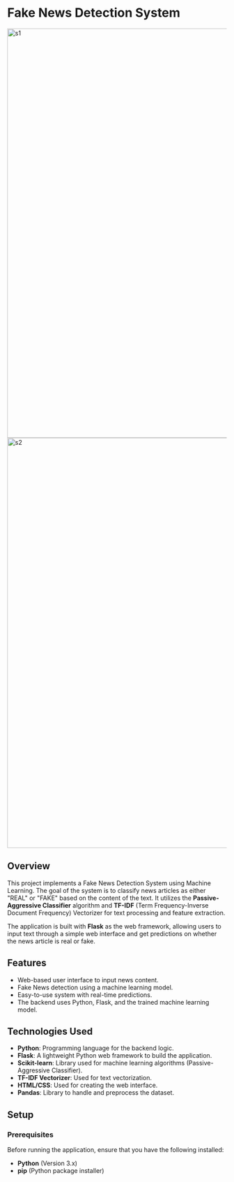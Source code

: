 # Fake News Detection System

<img width="938" alt="s1" src="https://github.com/user-attachments/assets/43752fb7-b579-46f5-a2da-a48217d444f9" />
<img width="940" alt="s2" src="https://github.com/user-attachments/assets/bba3a0af-8297-48a4-bf6f-e03cc15e0a72" />


## Overview
This project implements a Fake News Detection System using Machine Learning. The goal of the system is to classify news articles as either "REAL" or "FAKE" based on the content of the text. It utilizes the **Passive-Aggressive Classifier** algorithm and **TF-IDF** (Term Frequency-Inverse Document Frequency) Vectorizer for text processing and feature extraction.

The application is built with **Flask** as the web framework, allowing users to input text through a simple web interface and get predictions on whether the news article is real or fake.

## Features
- Web-based user interface to input news content.
- Fake News detection using a machine learning model.
- Easy-to-use system with real-time predictions.
- The backend uses Python, Flask, and the trained machine learning model.

## Technologies Used
- **Python**: Programming language for the backend logic.
- **Flask**: A lightweight Python web framework to build the application.
- **Scikit-learn**: Library used for machine learning algorithms (Passive-Aggressive Classifier).
- **TF-IDF Vectorizer**: Used for text vectorization.
- **HTML/CSS**: Used for creating the web interface.
- **Pandas**: Library to handle and preprocess the dataset.

## Setup

### Prerequisites
Before running the application, ensure that you have the following installed:
- **Python** (Version 3.x)
- **pip** (Python package installer)
